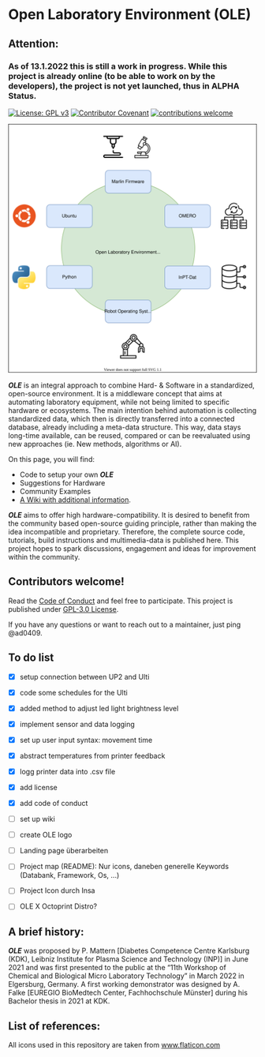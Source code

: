 # Open Laboratory Environment (OLE)

## Attention:
### As of 13.1.2022 this is still a work in progress. While this project is already online (to be able to work on by the developers), the project is not yet launched, thus in ALPHA Status.

[![License: GPL v3](https://img.shields.io/badge/License-GPLv3-blue.svg)](https://www.gnu.org/licenses/gpl-3.0) [![Contributor Covenant](https://img.shields.io/badge/Contributor%20Covenant-2.1-4baaaa.svg)](code_of_conduct.md) [![contributions welcome](https://img.shields.io/badge/contributions-welcome-brightgreen.svg?style=flat)](https://github.com/dwyl/esta/issues)


<p align="center">
  <img src="https://github.com/ad0409/open-laboratory-environment/blob/feature-branch/svg/OLE_mapping.svg" />
</p>


<b><i>OLE</i></b> is an integral approach to combine Hard- & Software in a standardized, open-source environment. It is a middleware concept that aims at automating laboratory equipment, while not being limited to specific hardware or ecosystems. The main intention behind automation is collecting standardized data, which then is directly transferred into a connected database, already including a meta-data structure. This way, data stays long-time available, can be reused, compared or can be reevaluated using new approaches (ie. New methods, algorithms or AI).

On this page, you will find:
-	Code to setup your own <b><i>OLE</i></b>
-	Suggestions for Hardware
-	Community Examples
-	[A Wiki with additional information](https://github.com/ad0409/open-laboratory-environment/wiki).

<b><i>OLE</i></b> aims to offer high hardware-compatibility. It is desired to benefit from the community based open-source guiding principle, rather than making the idea incompatible and proprietary. Therefore, the complete source code, tutorials, build instructions and multimedia-data is published here. This project hopes to spark discussions, engagement and ideas for improvement within the community.

## Contributors welcome!

Read the [Code of Conduct](https://github.com/ad0409/open-laboratory-environment/blob/main/CODE_OF_CONDUCT.md) and feel free to participate. This project is published under [GPL-3.0 License](https://github.com/ad0409/open-laboratory-environment/blob/main/LICENSE).

If you have any questions or want to reach out to a maintainer, just ping @ad0409.


## To do list
- [x] setup connection between UP2 and Ulti
- [x] code some schedules for the Ulti
- [x] added method to adjust led light brightness level
- [x] implement sensor and data logging
- [x] set up user input syntax: movement time
- [x] abstract temperatures from printer feedback
- [x] logg printer data into .csv file
- [x] add license
- [x] add code of conduct
- [ ] set up wiki
- [ ] create OLE logo
- [ ] Landing page überarbeiten
- [ ] Project map (README): Nur icons, daneben generelle Keywords (Databank, Framework, Os, ...)
- [ ] Project Icon durch Insa
- [ ] OLE X Octoprint Distro?


## A brief history:
<b><i>OLE</i></b> was proposed by P. Mattern [Diabetes Competence Centre Karlsburg (KDK), Leibniz Institute for Plasma Science and Technology (INP)] in June 2021 and was first presented to the public at the “11th Workshop of Chemical and Biological Micro Laboratory Technology” in March 2022 in Elgersburg, Germany. A first working demonstrator was designed by A. Falke [EUREGIO BioMedtech Center, Fachhochschule Münster] during his Bachelor thesis in 2021 at KDK.

## List of references:
All icons used in this repository are taken from www.flaticon.com
